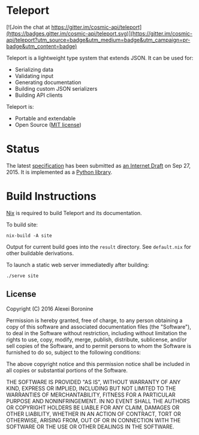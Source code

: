 Teleport
========

[![Join the chat at https://gitter.im/cosmic-api/teleport](https://badges.gitter.im/cosmic-api/teleport.svg)](https://gitter.im/cosmic-api/teleport?utm_source=badge&utm_medium=badge&utm_campaign=pr-badge&utm_content=badge)

Teleport is a lightweight type system that extends JSON. It can be used for:

* Serializing data
* Validating input
* Generating documentation
* Building custom JSON serializers
* Building API clients

Teleport is:

* Portable and extendable
* Open Source ([MIT license](http://opensource.org/licenses/MIT))

Status
======

The latest [specification](http://www.teleport-json.org/spec/draft-03/) has been submitted as [an Internet Draft](https://datatracker.ietf.org/doc/draft-boronine-teleport/) on Sep 27, 2015. It is implemented as a [Python library](http://www.teleport-json.org/python/0.4/).

Build Instructions
==================

[Nix](https://nixos.org/nix/) is required to build Teleport and its documentation.

To build site:

	nix-build -A site

Output for current build goes into the `result` directory. See `default.nix` for other buildable derivations.

To launch a static web server immediatedly after building:

	./serve site

License
-------

Copyright (C) 2016 Alexei Boronine

Permission is hereby granted, free of charge, to any person obtaining a copy of this software and associated documentation files (the "Software"), to deal in the Software without restriction, including without limitation the rights to use, copy, modify, merge, publish, distribute, sublicense, and/or sell copies of the Software, and to permit persons to whom the Software is furnished to do so, subject to the following conditions:

The above copyright notice and this permission notice shall be included in all copies or substantial portions of the Software.

THE SOFTWARE IS PROVIDED "AS IS", WITHOUT WARRANTY OF ANY KIND, EXPRESS OR IMPLIED, INCLUDING BUT NOT LIMITED TO THE WARRANTIES OF MERCHANTABILITY, FITNESS FOR A PARTICULAR PURPOSE AND NONINFRINGEMENT. IN NO EVENT SHALL THE AUTHORS OR COPYRIGHT HOLDERS BE LIABLE FOR ANY CLAIM, DAMAGES OR OTHER LIABILITY, WHETHER IN AN ACTION OF CONTRACT, TORT OR OTHERWISE, ARISING FROM, OUT OF OR IN CONNECTION WITH THE SOFTWARE OR THE USE OR OTHER DEALINGS IN THE SOFTWARE.
